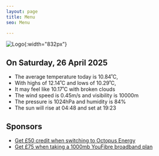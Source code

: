 ```yaml
---
layout: page
title: Menu
seo: Menu

---
```


![Logo](/images/logo.jpg){:width="832px"}

<!-- weather_marker starts -->
## On Saturday, 26 April 2025

- The average temperature today is 10.84˚C,
- With highs of 12.14˚C and lows of 10.29˚C,
- It may feel like 10.17˚C with broken clouds
- The wind speed is 0.45m/s and visibility is 10000m
- The pressure is 1024hPa and humidity is 84%
- The sun will rise at 04:48 and set at 19:23

<!-- weather_marker ends -->

## Sponsors

- [Get £50 credit when switching to Octopus Energy](https://bit.ly/3oD1nnS)
- [Get £75 when taking a 1000mb YouFibre broadband plan](https://aklam.io/91zWhU?)
